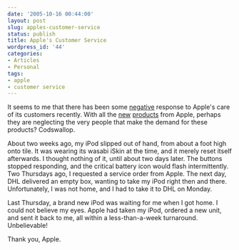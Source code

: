 ```yaml
---
date: '2005-10-16 00:44:00'
layout: post
slug: apples-customer-service
status: publish
title: Apple's Customer Service
wordpress_id: '44'
categories:
- Articles
- Personal
tags:
- apple
- customer service
---
```


It seems to me that there has been some [negative](http://www.hicksdesign.co.uk/journal/waiting-for-new-powerbooks-again) response to Apple's care of its customers recently.  With all the [new](http://www.apple.com/ipod/ipod.html) [products](http://www.apple.com/imac/) from Apple, perhaps they are neglecting the very people that make the demand for these products?  Codswallop.

About two weeks ago, my iPod slipped out of hand, from about a foot high onto tile.  It was wearing its wasabi iSkin at the time, and it merely reset itself afterwards.  I thought nothing of it, until about two days later.  The buttons stopped responding, and the critical battery icon would flash intermittently.  Two Thursdays ago, I requested a service order from Apple.  The next day, DHL delivered an empty box, wanting to take my iPod right then and there.  Unfortunately, I was not home, and I had to take it to DHL on Monday.

Last Thursday, a brand new iPod was waiting for me when I got home.  I could not believe my eyes.  Apple had taken my iPod, ordered a new unit, and sent it back to me, all within a less-than-a-week turnaround.  Unbelievable!

Thank you, Apple.
